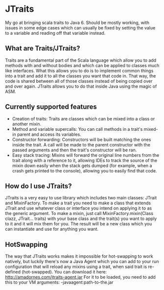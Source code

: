# JTraits
My go at bringing scala traits to Java 6.
Should be mostly working, with issues in some edge cases which can usually be fixed by setting the value to a variable and reading off that variable instead.

## What are Traits/JTraits?
Traits are a fundamental part of the Scala language which allow you to add methods with and without bodies and which can be applied to classes much like interfaces. What this allows you to do is to implement common things into a trait and add it to all the classes you want that code in. That way, the code is shared between all of those classes instead of being copied over and over again. JTraits allows you to do that inside Java using the magic of ASM.

## Currently supported features
 * Creation of traits: Traits are classes which can be mixed into a class or another mixin.
 * Method and variable supercalls: You can call methods in a trait's mixed-in parent and access its variables.
 * Constructor forwarding: Constructors will be built matching the ones inside the trait. A call will be made to the parent constructor with the passed arguments and then the trait's constructor will be ran.
 * Easy stack tracing: Mixins will forward the original line numbers from the trait along with a reference to it, allowing IDEs to track the source of the mixin down easily when the stack gets dumped (for example, when a crash gets printed to the console), allowing you to easily find that code.

## How do I use JTraits?
JTraits is a very easy to use library which includes two main classes: JTrait<T> and MixinFactory.
To make a trait you need to make a class that extends JTrait<T> and use whatever class or interface you intend on applying it to as the generic argument.
To make a mixin, just call MixinFactory.mixin(Class<?> clazz, JTrait<?>... traits) with your base class and the trait(s) you want to apply to it and it will mix them for you. The result will be a new class which you can instantiate and use for anything you want.

## HotSwapping
The way that JTraits works makes it impossible for hot-swapping to work natively, but luckily there's now a Java Agent which you can add to your run configuration that will reload any mixins using a trait, when said trait is re-defined (hot-swapped).
You can download it here: http://amadornes.com/jtraits-agent.jar
For it to be loaded, you need to add this to your VM arguments: -javaagent:path-to-the.jar
